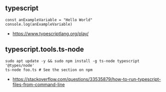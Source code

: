 ## typescript

```
const anExampleVariable = "Hello World"
console.log(anExampleVariable)
```

- https://www.typescriptlang.org/play/

## typescript.tools.ts-node

```
sudo apt update -y && sudo npm install -g ts-node typescript '@types/node'
ts-node foo.ts # See the section on npm
```

- https://stackoverflow.com/questions/33535879/how-to-run-typescript-files-from-command-line
